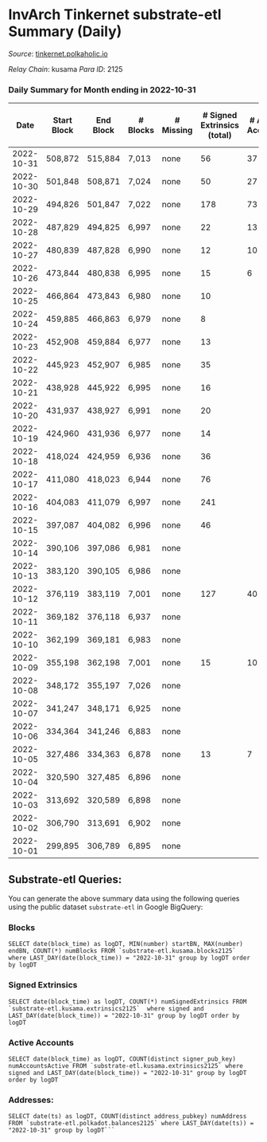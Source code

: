 # InvArch Tinkernet substrate-etl Summary (Daily)

_Source_: [tinkernet.polkaholic.io](https://tinkernet.polkaholic.io)

*Relay Chain*: kusama
*Para ID*: 2125



### Daily Summary for Month ending in 2022-10-31


| Date | Start Block | End Block | # Blocks | # Missing | # Signed Extrinsics (total) | # Active Accounts | # Addresses with Balances | # Events | # Transfers | # XCM Transfers In | # XCM Transfers Out |
| ---- | ----------- | --------- | -------- | --------- | --------------------------- | ----------------- | ------------------------- | -------- | ----------- | ------------------ | ------------------- |
| 2022-10-31 | 508,872 | 515,884 | 7,013 | none  | 56 | 37 | 1,783 | 15,763 | 1,291  | 9  | 16  |
| 2022-10-30 | 501,848 | 508,871 | 7,024 | none  | 50 | 27 | 1,780 | 15,585 | 1,162  |   | 20  |
| 2022-10-29 | 494,826 | 501,847 | 7,022 | none  | 178 | 73 |  | 18,174 | 2,821  | 4  | 62  |
| 2022-10-28 | 487,829 | 494,825 | 6,997 | none  | 22 | 13 |  | 14,635 | 465  | 3  | 8  |
| 2022-10-27 | 480,839 | 487,828 | 6,990 | none  | 12 | 10 | 1,779 | 14,455 | 375  | 2  | 3  |
| 2022-10-26 | 473,844 | 480,838 | 6,995 | none  | 15 | 6 | 1,779 | 3,798 | 152  | 1  | 10  |
| 2022-10-25 | 466,864 | 473,843 | 6,980 | none  | 10 |  |  | 190 | 30  | 6  | 10  |
| 2022-10-24 | 459,885 | 466,863 | 6,979 | none  | 8 |  |  | 133 | 18  | 3  | 8  |
| 2022-10-23 | 452,908 | 459,884 | 6,977 | none  | 13 |  |  | 198 | 32  | 2  | 13  |
| 2022-10-22 | 445,923 | 452,907 | 6,985 | none  | 35 |  |  | 536 | 92  | 4  | 35  |
| 2022-10-21 | 438,928 | 445,922 | 6,995 | none  | 16 |  |  | 447 | 130  | 3  | 15  |
| 2022-10-20 | 431,937 | 438,927 | 6,991 | none  | 20 |  |  | 293 | 51  | 1  | 19  |
| 2022-10-19 | 424,960 | 431,936 | 6,977 | none  | 14 |  |  | 261 | 40  | 7  | 14  |
| 2022-10-18 | 418,024 | 424,959 | 6,936 | none  | 36 |  |  | 642 | 100  | 17  | 35  |
| 2022-10-17 | 411,080 | 418,023 | 6,944 | none  | 76 |  |  | 1,161 | 203  | 9  | 74  |
| 2022-10-16 | 404,083 | 411,079 | 6,997 | none  | 241 |  |  | 3,360 | 628  |   | 220  |
| 2022-10-15 | 397,087 | 404,082 | 6,996 | none  | 46 |  |  | 678 | 128  | 6  | 41  |
| 2022-10-14 | 390,106 | 397,086 | 6,981 | none  |  |  |  |  |   |   |   |
| 2022-10-13 | 383,120 | 390,105 | 6,986 | none  |  |  |  |  |   |   |   |
| 2022-10-12 | 376,119 | 383,119 | 7,001 | none  | 127 | 40 |  | 16,629 | 1,837  |   | 2  |
| 2022-10-11 | 369,182 | 376,118 | 6,937 | none  |  |  |  |  |   |   |   |
| 2022-10-10 | 362,199 | 369,181 | 6,983 | none  |  |  |  |  |   |   |   |
| 2022-10-09 | 355,198 | 362,198 | 7,001 | none  | 15 | 10 |  | 14,531 | 411  |   |   |
| 2022-10-08 | 348,172 | 355,197 | 7,026 | none  |  |  |  |  |   |   |   |
| 2022-10-07 | 341,247 | 348,171 | 6,925 | none  |  |  |  |  |   |   |   |
| 2022-10-06 | 334,364 | 341,246 | 6,883 | none  |  |  |  |  |   |   |   |
| 2022-10-05 | 327,486 | 334,363 | 6,878 | none  | 13 | 7 |  | 14,032 | 186  |   |   |
| 2022-10-04 | 320,590 | 327,485 | 6,896 | none  |  |  |  |  |   |   |   |
| 2022-10-03 | 313,692 | 320,589 | 6,898 | none  |  |  |  |  |   |   |   |
| 2022-10-02 | 306,790 | 313,691 | 6,902 | none  |  |  |  |  |   |   |   |
| 2022-10-01 | 299,895 | 306,789 | 6,895 | none  |  |  |  |  |   |   |   |

## Substrate-etl Queries:
You can generate the above summary data using the following queries using the public dataset `substrate-etl` in Google BigQuery:


### Blocks
```
SELECT date(block_time) as logDT, MIN(number) startBN, MAX(number) endBN, COUNT(*) numBlocks FROM `substrate-etl.kusama.blocks2125`  where LAST_DAY(date(block_time)) = "2022-10-31" group by logDT order by logDT
```


### Signed Extrinsics
```
SELECT date(block_time) as logDT, COUNT(*) numSignedExtrinsics FROM `substrate-etl.kusama.extrinsics2125`  where signed and LAST_DAY(date(block_time)) = "2022-10-31" group by logDT order by logDT
```


### Active Accounts
```
SELECT date(block_time) as logDT, COUNT(distinct signer_pub_key) numAccountsActive FROM `substrate-etl.kusama.extrinsics2125` where signed and LAST_DAY(date(block_time)) = "2022-10-31" group by logDT order by logDT
```


### Addresses:
```
SELECT date(ts) as logDT, COUNT(distinct address_pubkey) numAddress FROM `substrate-etl.polkadot.balances2125` where LAST_DAY(date(ts)) = "2022-10-31" group by logDT```

